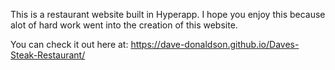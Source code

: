 This is a restaurant website built in Hyperapp. I hope you enjoy this because alot of hard work went into the creation of this website.

You can check it out here at:  https://dave-donaldson.github.io/Daves-Steak-Restaurant/
